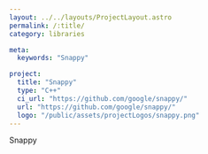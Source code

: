 ```yaml
---
layout: ../../layouts/ProjectLayout.astro
permalink: /:title/
category: libraries

meta:
  keywords: "Snappy"

project:
  title: "Snappy"
  type: "C++"
  ci_url: "https://github.com/google/snappy/"
  url: "https://github.com/google/snappy/"
  logo: "/public/assets/projectLogos/snappy.png"
---
```


<p>Snappy</p>
